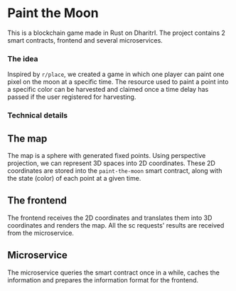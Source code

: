 # Paint the Moon
This is a blockchain game made in Rust on DharitrI. The project contains 2 smart contracts, frontend and several microservices.

### The idea
Inspired by `r/place`, we created a game in which one player can paint one pixel on the moon at a specific time. The resource used to paint a point into a specific color can be harvested and claimed once a time delay has passed if the user registered for harvesting.

### Technical details

## The map
The map is a sphere with generated fixed points. Using perspective projection, we can represent 3D spaces into 2D coordinates. These 2D coordinates are stored into the `paint-the-moon` smart contract, along with the state (color) of each point at a given time.

## The frontend
The frontend receives the 2D coordinates and translates them into 3D coordinates and renders the map. All the sc requests' results are received from the microservice.

## Microservice
The microservice queries the smart contract once in a while, caches the information and prepares the information format for the frontend.